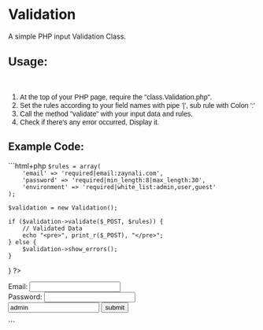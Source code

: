 Validation
==========

A simple PHP input Validation Class.


<div dir="ltr" style="text-align: left;" trbidi="on">
<h2 style="text-align: left;">
<span style="font-family: Trebuchet MS, sans-serif; font-size: x-large;">Usage:</span></h2>
<br />
<ol style="text-align: left;">
<li><span style="font-family: 'Trebuchet MS', sans-serif;">At the top of your PHP page, require the "class.Validation.php".</span></li>
<li><span style="font-family: 'Trebuchet MS', sans-serif;">Set the rules according to your field names with pipe '|', sub rule with Colon ':'</span></li>
<li><span style="font-family: 'Trebuchet MS', sans-serif;">Call the method "validate" with your input data and rules.</span></li>
<li><span style="font-family: 'Trebuchet MS', sans-serif;">Check if there's any error occurred, Display it.</span></li>
</ol>

<h2>Example Code:</h2>
```html+php
<?php
if ($_POST) {
    require_once 'class.Validation.php';

    $rules = array(
        'email' => 'required|email:zaynali.com',
        'password' => 'required|min_length:8|max_length:30',
        'environment' => 'required|white_list:admin,user,guest'
    );

    $validation = new Validation();

    if ($validation->validate($_POST, $rules)) {
        // Validated Data
        echo "<pre>", print_r($_POST), "</pre>";
    } else {
        $validation->show_errors();
    }
}
?>
<!DOCTYPE html>
<html lang="en">
    <head>
        <meta charset="UTF-8">
        <title>Validation</title>
    </head>
    <body>
        <form action="index.php" method="POST" novalidate>
            Email: <input type="email" name="email"> <br>
            Password: <input type="password" name="password"> <br>
            <input type="text" name="environment" value="admin">
            <input type="submit" value="submit">
        </form>
    </body>
</html>
```



